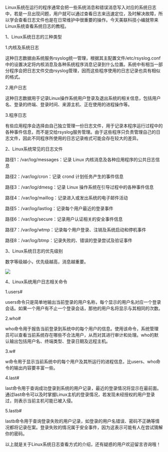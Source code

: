 Linux系统在运行的程序通常会把一些系统消息和错误消息写入对应的系统日志中，若是一旦出现问题，用户就可以通过查看日志来迅速定位，及时解决故障，所以学会查看日志文件也是在日常维护中很重要的操作。今天美联科技小编就带来Linux系统查看系统日志的教程。

1、Linux系统日志的三种类型

1.内核及系统日志

这种日志数据由系统服务rsyslog统一管理，根据其主配置文件/etc/rsyslog.conf中的设置决定将内核消息及各种系统程序消息记录到什么位置。系统中有相当一部分程序会把日志文件交由rsyslog管理，因而这些程序使用的日志记录也具有相似的格式。

2.用户日志

这种日志数据用于记录Linux操作系统用户登录及退出系统的相关信息，包括用户名、登录的终端、登录时间、来源主机、正在使用的进程操作等。

3.程序日志

有些应用程序会选择由自己独立管理一份日志文件，用于记录本程序运行过程中的各种事件信息，而不是交给rsyslog服务管理。由于这些程序只负责管理自己的日志文件，因此不同程序所使用的日志记录格式可能会存在较大的差异。

2、Linux系统常见的日志文件

路径1：/var/log/messages：记录 Linux 内核消息及各种应用程序的公共日志信息

路径2：/var/log/cron：记录 crond 计划任务产生的事件信息

路径3：/var/log/dmesg：记录 Linux 操作系统在引导过程中的各种事件信息

路径4：/var/log/maillog：记录进入或发出系统的电子邮件活动

路径5：/var/log/lastlog：记录每个用户最近的登录事件

路径6：/var/log/secure：记录用户认证相关的安全事件信息

路径7：/var/log/wtmp：记录每个用户登录、注销及系统启动和停机事件

路径8：/var/log/btmp：记录失败的、错误的登录尝试及验证事件

3、Linux系统日志的优先级别

数字等级越小，优先级越高，消息越重要。

![](D:/download/youdaonote-pull-master/data/Technology/Linux/images/5A82E38A0A38407DB2E004B026B9823F0ff41bd5ad6eddc4072d3461159916f85366332d.png.jpeg)

4、Linux系统用户日志相关命令

1.users#

users命令只是简单地输出当前登录的用户名称，每个显示的用户名对应一个登录会话。如果一个用户有不止一个登录会话，那他的用户名将显示与其相同的次数。

2.who#

who命令用于报告当前登录到系统中的每个用户的信息。使用该命令，系统管理员可以查看当前系统存在哪些不合法用户，从而对其进行审计和处理。who的默认输出包括用户名、终端类型、登录日期及远程主机。

3.w#

w命令用于显示当前系统中的每个用户及其所运行的进程信息，比users、who命令的输出内容要丰富一些。

4.last#

last命令用于查询成功登录到系统的用户记录，最近的登录情况将显示在最前面。通过last命令可以及时掌握Linux主机的登录情况，若发现未经授权的用户登录过，则表示当前主机可能已被入侵。

5.lastb#

lastb命令用于查询登录失败的用户记录，如登录的用户名错误、密码不正确等情况都将记录在案。登录失败的情况属于安全事件，因为这表示可能有人在尝试猜解你的密码。

以上就是关于Linux系统日志查看方式的介绍，还有疑惑的用户欢迎留言咨询哦！